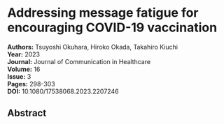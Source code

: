 # Addressing message fatigue for encouraging COVID-19 vaccination

**Authors:** Tsuyoshi Okuhara, Hiroko Okada, Takahiro Kiuchi  
**Year:** 2023  
**Journal:** Journal of Communication in Healthcare  
**Volume:** 16  
**Issue:** 3  
**Pages:** 298-303  
**DOI:** 10.1080/17538068.2023.2207246  

## Abstract


